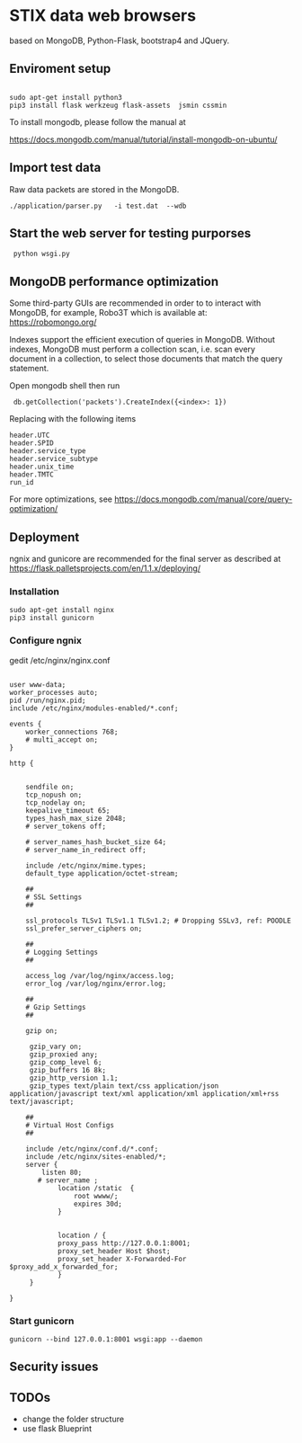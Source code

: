 # STIX  data web browsers 

based on MongoDB, Python-Flask, bootstrap4  and JQuery.



## Enviroment setup


```

sudo apt-get install python3
pip3 install flask werkzeug flask-assets  jsmin cssmin
```
To install mongodb, please follow the manual at 

 https://docs.mongodb.com/manual/tutorial/install-mongodb-on-ubuntu/
 
 
##  Import test data

Raw data packets are stored in the MongoDB. 

```
./application/parser.py   -i test.dat  --wdb
```


 
## Start the web server for testing purporses

```
 python wsgi.py
```


## MongoDB performance optimization


Some third-party GUIs are recommended in order to to interact with MongoDB,  for example, Robo3T which is available at:
https://robomongo.org/

Indexes support the efficient execution of queries in MongoDB. Without indexes, MongoDB must perform a collection scan, i.e. scan every document in a collection, to select those documents that match the query statement.

Open mongodb shell then run
```
 db.getCollection('packets').CreateIndex({<index>: 1})
```
Replacing <index> with the following items
```
header.UTC
header.SPID
header.service_type
header.service_subtype
header.unix_time
header.TMTC
run_id
```

 

For more optimizations, see https://docs.mongodb.com/manual/core/query-optimization/



## Deployment


ngnix and gunicore are recommended for the final server as described at 
https://flask.palletsprojects.com/en/1.1.x/deploying/

### Installation
```
sudo apt-get install nginx
pip3 install gunicorn
```

### Configure ngnix
gedit /etc/nginx/nginx.conf

```

user www-data;
worker_processes auto;
pid /run/nginx.pid;
include /etc/nginx/modules-enabled/*.conf;

events {
	worker_connections 768;
	# multi_accept on;
}

http {


	sendfile on;
	tcp_nopush on;
	tcp_nodelay on;
	keepalive_timeout 65;
	types_hash_max_size 2048;
	# server_tokens off;

	# server_names_hash_bucket_size 64;
	# server_name_in_redirect off;

	include /etc/nginx/mime.types;
	default_type application/octet-stream;

	##
	# SSL Settings
	##

	ssl_protocols TLSv1 TLSv1.1 TLSv1.2; # Dropping SSLv3, ref: POODLE
	ssl_prefer_server_ciphers on;

	##
	# Logging Settings
	##

	access_log /var/log/nginx/access.log;
	error_log /var/log/nginx/error.log;

	##
	# Gzip Settings
	##

	gzip on;

	 gzip_vary on;
	 gzip_proxied any;
	 gzip_comp_level 6;
	 gzip_buffers 16 8k;
	 gzip_http_version 1.1;
	 gzip_types text/plain text/css application/json application/javascript text/xml application/xml application/xml+rss text/javascript;

	##
	# Virtual Host Configs
	##

	include /etc/nginx/conf.d/*.conf;
	include /etc/nginx/sites-enabled/*;
	server {
	    listen 80;
	   # server_name ; 
			location /static  {
			    root wwww/;
			    expires 30d;
			}


		    location / {
			proxy_pass http://127.0.0.1:8001; 
			proxy_set_header Host $host;
			proxy_set_header X-Forwarded-For $proxy_add_x_forwarded_for;
		    }
	 }

}
```
### Start gunicorn

```
gunicorn --bind 127.0.0.1:8001 wsgi:app --daemon
```



## Security issues



## TODOs
 
 - change the folder structure
 - use flask Blueprint
